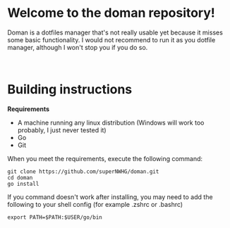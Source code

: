 # Welcome to the doman repository!

Doman is a dotfiles manager that's not really usable yet because it misses some basic functionality.
I would not recommend to run it as you dotfile manager, although I won't stop you if you do so.

<br>

# Building instructions

**Requirements**
- A machine running any linux distribution (Windows will work too probably, I just never tested it)
- Go
- Git

When you meet the requirements, execute the following command:
``` shell
git clone https://github.com/superNWHG/doman.git
cd doman
go install
```

If you command doesn't work after installing, you may need to add the following to your shell config (for example .zshrc or .bashrc)
``` shell
export PATH=$PATH:$USER/go/bin
```

